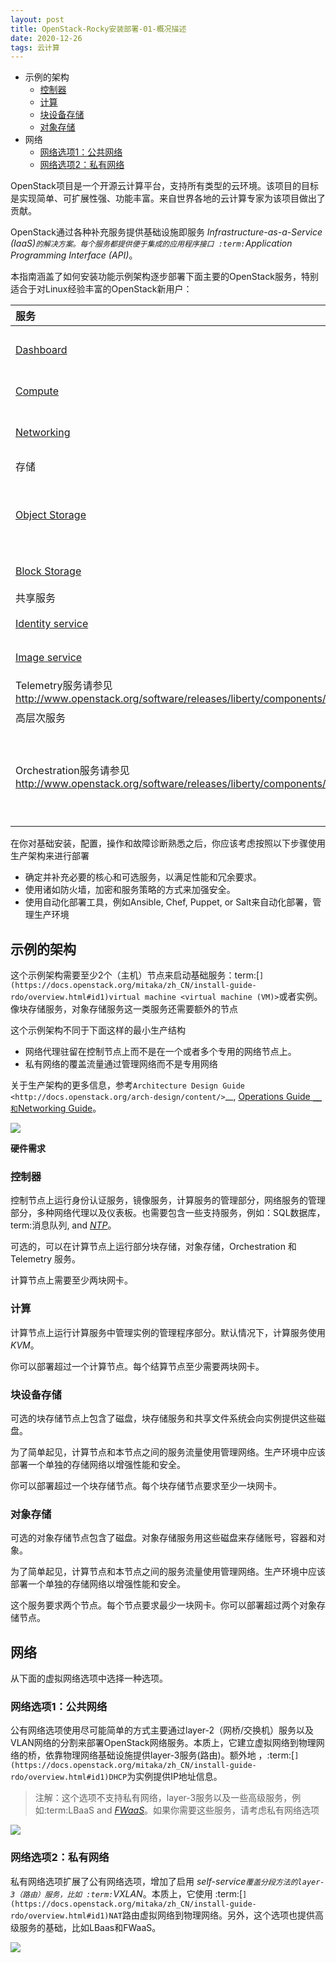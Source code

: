 ```yaml
---
layout: post
title: OpenStack-Rocky安装部署-01-概况描述
date: 2020-12-26
tags: 云计算
---
```


- 示例的架构
  - [控制器](https://docs.openstack.org/mitaka/zh_CN/install-guide-rdo/overview.html#controller)
  - [计算](https://docs.openstack.org/mitaka/zh_CN/install-guide-rdo/overview.html#id1)
  - [块设备存储](https://docs.openstack.org/mitaka/zh_CN/install-guide-rdo/overview.html#id2)
  - [对象存储](https://docs.openstack.org/mitaka/zh_CN/install-guide-rdo/overview.html#id3)
- 网络
  - [网络选项1：公共网络](https://docs.openstack.org/mitaka/zh_CN/install-guide-rdo/overview.html#networking-option-1-provider-networks)
  - [网络选项2：私有网络](https://docs.openstack.org/mitaka/zh_CN/install-guide-rdo/overview.html#networking-option-2-self-service-networks)

OpenStack项目是一个开源云计算平台，支持所有类型的云环境。该项目的目标是实现简单、可扩展性强、功能丰富。来自世界各地的云计算专家为该项目做出了贡献。

OpenStack通过各种补充服务提供基础设施即服务 *Infrastructure-as-a-Service (IaaS)<IaaS>`的解决方案。每个服务都提供便于集成的应用程序接口 :term:`Application Programming Interface (API)*。

本指南涵盖了如何安装功能示例架构逐步部署下面主要的OpenStack服务，特别适合于对Linux经验丰富的OpenStack新用户：

| 服务                                                         | 项目名称                                                     | 描述                                                         |
| :----------------------------------------------------------- | :----------------------------------------------------------- | :----------------------------------------------------------- |
| [Dashboard](http://www.openstack.org/software/releases/liberty/components/horizon) | [Horizon](http://docs.openstack.org/developer/horizon/)      | 提供了一个基于web的自服务门户，与OpenStack底层服务交互，诸如启动一个实例，分配IP地址以及配置访问控制。 |
| [Compute](http://www.openstack.org/software/releases/liberty/components/nova) | [Nova](http://docs.openstack.org/developer/nova/)            | 在OpenStack环境中计算实例的生命周期管理。按需响应包括生成、调度、回收虚拟机等操作。 |
| [Networking](http://www.openstack.org/software/releases/liberty/components/neutron) | [Neutron](http://docs.openstack.org/developer/neutron/)      | 确保为其它OpenStack服务提供网络连接即服务，比如OpenStack计算。为用户提供API定义网络和使用。基于插件的架构其支持众多的网络提供商和技术。 |
| 存储                                                         |                                                              |                                                              |
| [Object Storage](http://www.openstack.org/software/releases/liberty/components/swift) | [Swift](http://docs.openstack.org/developer/swift/)          | 通过一个 [*RESTful*](https://docs.openstack.org/mitaka/zh_CN/install-guide-rdo/common/glossary.html#term-restful),基于HTTP的应用程序接口存储和任意检索的非结构化数据对象。它拥有高容错机制，基于数据复制和可扩展架构。它的实现并像是一个文件服务器需要挂载目录。在此种方式下，它写入对象和文件到多个硬盘中，以确保数据是在集群内跨服务器的多份复制。 |
| [Block Storage](http://www.openstack.org/software/releases/liberty/components/cinder) | [Cinder](http://docs.openstack.org/developer/cinder/)        | 为运行实例而提供的持久性块存储。它的可插拔驱动架构的功能有助于创建和管理块存储设备。 |
| 共享服务                                                     |                                                              |                                                              |
| [Identity service](http://www.openstack.org/software/releases/liberty/components/keystone) | [Keystone](http://docs.openstack.org/developer/keystone/)    | 为其他OpenStack服务提供认证和授权服务，为所有的OpenStack服务提供一个端点目录。 |
| [Image service](http://www.openstack.org/software/releases/liberty/components/glance) | Glance服务请参见<http://docs.openstack.org/developer/glance/> | 存储和检索虚拟机磁盘镜像，OpenStack计算会在实例部署时使用此服务。 |
| Telemetry服务请参见<http://www.openstack.org/software/releases/liberty/components/ceilometer> | Ceilometer服务请参见<http://docs.openstack.org/developer/ceilometer/> | 为OpenStack云的计费、基准、扩展性以及统计等目的提供监测和计量。 |
| 高层次服务                                                   |                                                              |                                                              |
| Orchestration服务请参见<http://www.openstack.org/software/releases/liberty/components/heat> | Heat服务请参见<http://docs.openstack.org/developer/heat/>    | Orchestration服务支持多样化的综合的云应用，通过调用OpenStack-native REST API和CloudFormation-compatible Query API，支持:term:[`](https://docs.openstack.org/mitaka/zh_CN/install-guide-rdo/overview.html#id1)HOT <Heat Orchestration Template (HOT)>`格式模板或者AWS CloudFormation格式模板 |

在你对基础安装，配置，操作和故障诊断熟悉之后，你应该考虑按照以下步骤使用生产架构来进行部署

- 确定并补充必要的核心和可选服务，以满足性能和冗余要求。
- 使用诸如防火墙，加密和服务策略的方式来加强安全。
- 使用自动化部署工具，例如Ansible, Chef, Puppet, or Salt来自动化部署，管理生产环境



## 示例的架构

这个示例架构需要至少2个（主机）节点来启动基础服务：term:[`](https://docs.openstack.org/mitaka/zh_CN/install-guide-rdo/overview.html#id1)virtual machine <virtual machine (VM)>`或者实例。像块存储服务，对象存储服务这一类服务还需要额外的节点

这个示例架构不同于下面这样的最小生产结构

- 网络代理驻留在控制节点上而不是在一个或者多个专用的网络节点上。
- 私有网络的覆盖流量通过管理网络而不是专用网络

关于生产架构的更多信息，参考`Architecture Design Guide <http://docs.openstack.org/arch-design/content/>`__, [Operations Guide `__和`Networking Guide](http://docs.openstack.org/networking-guide/)。

![](/images/posts/云计算/Train版本部署/概况描述/1.png)

**硬件需求**

### 控制器

控制节点上运行身份认证服务，镜像服务，计算服务的管理部分，网络服务的管理部分，多种网络代理以及仪表板。也需要包含一些支持服务，例如：SQL数据库，term:消息队列, and [*NTP*](https://docs.openstack.org/mitaka/zh_CN/install-guide-rdo/common/glossary.html#term-ntp)。

可选的，可以在计算节点上运行部分块存储，对象存储，Orchestration 和 Telemetry 服务。

计算节点上需要至少两块网卡。

### 计算

计算节点上运行计算服务中管理实例的管理程序部分。默认情况下，计算服务使用 *KVM*。

你可以部署超过一个计算节点。每个结算节点至少需要两块网卡。

### 块设备存储

可选的块存储节点上包含了磁盘，块存储服务和共享文件系统会向实例提供这些磁盘。

为了简单起见，计算节点和本节点之间的服务流量使用管理网络。生产环境中应该部署一个单独的存储网络以增强性能和安全。

你可以部署超过一个块存储节点。每个块存储节点要求至少一块网卡。

### 对象存储

可选的对象存储节点包含了磁盘。对象存储服务用这些磁盘来存储账号，容器和对象。

为了简单起见，计算节点和本节点之间的服务流量使用管理网络。生产环境中应该部署一个单独的存储网络以增强性能和安全。

这个服务要求两个节点。每个节点要求最少一块网卡。你可以部署超过两个对象存储节点。

## 网络

从下面的虚拟网络选项中选择一种选项。



### 网络选项1：公共网络

公有网络选项使用尽可能简单的方式主要通过layer-2（网桥/交换机）服务以及VLAN网络的分割来部署OpenStack网络服务。本质上，它建立虚拟网络到物理网络的桥，依靠物理网络基础设施提供layer-3服务(路由)。额外地 ，:term:[`](https://docs.openstack.org/mitaka/zh_CN/install-guide-rdo/overview.html#id1)DHCP`为实例提供IP地址信息。

> 注解：这个选项不支持私有网络，layer-3服务以及一些高级服务，例如:term:LBaaS and [*FWaaS*](https://docs.openstack.org/mitaka/zh_CN/install-guide-rdo/common/glossary.html#term-fwaas)。如果你需要这些服务，请考虑私有网络选项

![](/images/posts/云计算/Train版本部署/概况描述/2.png)

### 网络选项2：私有网络

私有网络选项扩展了公有网络选项，增加了启用 *self-service`覆盖分段方法的layer-3（路由）服务，比如 :term:`VXLAN*。本质上，它使用 :term:[`](https://docs.openstack.org/mitaka/zh_CN/install-guide-rdo/overview.html#id1)NAT`路由虚拟网络到物理网络。另外，这个选项也提供高级服务的基础，比如LBaas和FWaaS。

![](/images/posts/云计算/Train版本部署/概况描述/3.png)
